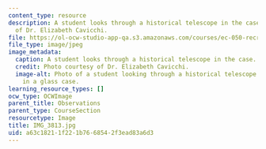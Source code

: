 ```yaml
---
content_type: resource
description: A student looks through a historical telescope in the case. Photo courtesy
  of Dr. Elizabeth Cavicchi.
file: https://ol-ocw-studio-app-qa.s3.amazonaws.com/courses/ec-050-recreate-experiments-from-history-inform-the-future-from-the-past-galileo-january-iap-2010/a63c18211f221b7668542f3ead83a6d3_IMG_3813.jpg
file_type: image/jpeg
image_metadata:
  caption: A student looks through a historical telescope in the case.
  credit: Photo courtesy of Dr. Elizabeth Cavicchi.
  image-alt: Photo of a student looking through a historical telescope on display
    in a glass case.
learning_resource_types: []
ocw_type: OCWImage
parent_title: Observations
parent_type: CourseSection
resourcetype: Image
title: IMG_3813.jpg
uid: a63c1821-1f22-1b76-6854-2f3ead83a6d3
---
```

